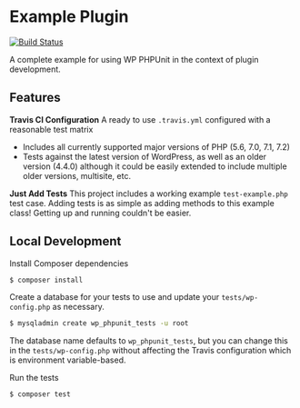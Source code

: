 # Example Plugin

[![Build Status](https://travis-ci.org/wp-phpunit/example-plugin.svg?branch=master)](https://travis-ci.org/wp-phpunit/example-plugin)

A complete example for using WP PHPUnit in the context of plugin development.

## Features

**Travis CI Configuration**
A ready to use `.travis.yml` configured with a reasonable test matrix
- Includes all currently supported major versions of PHP (5.6, 7.0, 7.1, 7.2)
- Tests against the latest version of WordPress, as well as an older version (4.4.0) although it could be easily extended to include multiple older versions, multisite, etc.

**Just Add Tests**
This project includes a working example `test-example.php` test case. Adding tests is as simple as adding methods to this example class! Getting up and running couldn't be easier.

## Local Development

Install Composer dependencies

```sh
$ composer install
```

Create a database for your tests to use and update your `tests/wp-config.php` as necessary.

```sh
$ mysqladmin create wp_phpunit_tests -u root
```

The database name defaults to `wp_phpunit_tests`, but you can change this in the `tests/wp-config.php` without affecting the Travis configuration which is environment variable-based.

Run the tests

```sh
$ composer test
```
